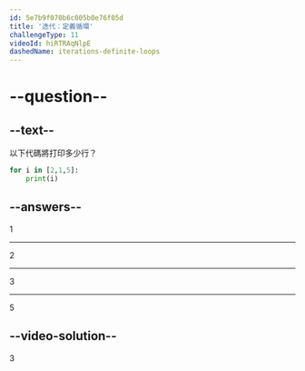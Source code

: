 ```yaml
---
id: 5e7b9f070b6c005b0e76f05d
title: '迭代：定義循環'
challengeType: 11
videoId: hiRTRAqNlpE
dashedName: iterations-definite-loops
---
```


# --question--

## --text--

以下代碼將打印多少行？

```python
for i in [2,1,5]:
    print(i)
```

## --answers--

1

---

2

---

3

---

5

## --video-solution--

3

